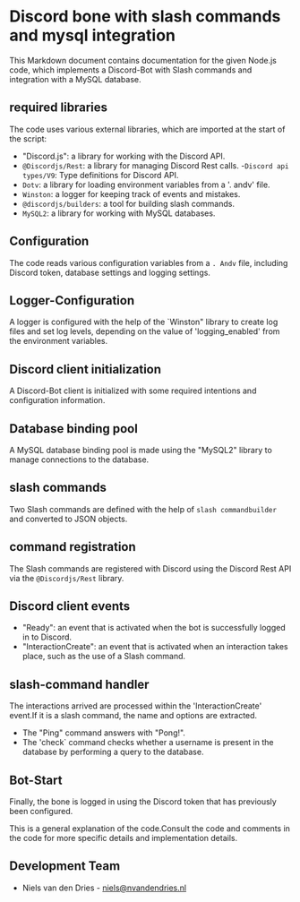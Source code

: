 # Discord bone with slash commands and mysql integration

This Markdown document contains documentation for the given Node.js code, which implements a Discord-Bot with Slash commands and integration with a MySQL database.

## required libraries

The code uses various external libraries, which are imported at the start of the script:

- "Discord.js": a library for working with the Discord API.
- `@Discordjs/Rest`: a library for managing Discord Rest calls.
-`Discord api types/V9`: Type definitions for Discord API.
- `Dotv`: a library for loading environment variables from a '. andv' file.
- `Winston`: a logger for keeping track of events and mistakes.
- `@discordjs/builders`: a tool for building slash commands.
- `MySQL2`: a library for working with MySQL databases.

## Configuration

The code reads various configuration variables from a `. Andv` file, including Discord token, database settings and logging settings.

## Logger-Configuration

A logger is configured with the help of the `Winston" library to create log files and set log levels, depending on the value of 'logging_enabled' from the environment variables.

## Discord client initialization

A Discord-Bot client is initialized with some required intentions and configuration information.

## Database binding pool

A MySQL database binding pool is made using the "MySQL2" library to manage connections to the database.

## slash commands

Two Slash commands are defined with the help of `slash commandbuilder` and converted to JSON objects.

## command registration

The Slash commands are registered with Discord using the Discord Rest API via the `@Discordjs/Rest` library.

## Discord client events

- "Ready": an event that is activated when the bot is successfully logged in to Discord.
- "InteractionCreate": an event that is activated when an interaction takes place, such as the use of a Slash command.

## slash-command handler

The interactions arrived are processed within the 'InteractionCreate' event.If it is a slash command, the name and options are extracted.

- The "Ping" command answers with "Pong!".
- The 'check` command checks whether a username is present in the database by performing a query to the database.

## Bot-Start

Finally, the bone is logged in using the Discord token that has previously been configured.

This is a general explanation of the code.Consult the code and comments in the code for more specific details and implementation details.

## Development Team
* Niels van den Dries - niels@nvandendries.nl